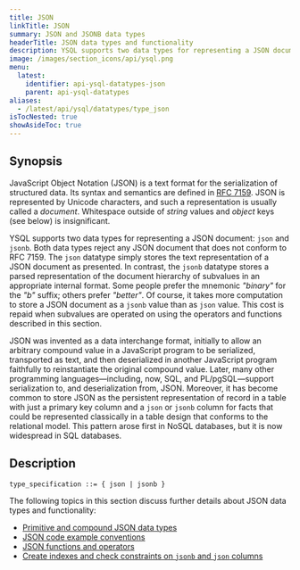 ```yaml
---
title: JSON
linkTitle: JSON
summary: JSON and JSONB data types
headerTitle: JSON data types and functionality
description: YSQL supports two data types for representing a JSON document in json and jsonb. Both data types reject any JSON document that does not conform to RFC 7159
image: /images/section_icons/api/ysql.png
menu:
  latest:
    identifier: api-ysql-datatypes-json
    parent: api-ysql-datatypes
aliases:
  - /latest/api/ysql/datatypes/type_json
isTocNested: true
showAsideToc: true
---
```


## Synopsis

JavaScript Object Notation (JSON) is a text format for the serialization of structured data. Its syntax and semantics are defined in [RFC 7159](https://tools.ietf.org/html/rfc7159). JSON is represented by Unicode characters, and such a representation is usually called a _document_. Whitespace outside of _string_ values and _object_ keys (see below) is insignificant.

YSQL supports two data types for representing a JSON document: `json` and `jsonb`. Both data types reject any JSON document that does not conform to RFC 7159. The `json` datatype simply stores the text representation of a JSON document as presented. In contrast, the `jsonb` datatype stores a parsed representation of the document hierarchy of subvalues in an appropriate internal format. Some people prefer the mnemonic _"binary"_ for the _"b"_ suffix; others prefer _"better"_. Of course, it takes more computation to store a JSON document as a `jsonb` value than as `json` value. This cost is repaid when subvalues are operated on using the operators and functions described in this section.

JSON was invented as a data interchange format, initially to allow an arbitrary compound value in a JavaScript program to be serialized, transported as text, and then deserialized in another JavaScript program faithfully to reinstantiate the original compound value. Later, many other programming languages—including, now, SQL, and PL/pgSQL—support serialization to, and deserialization from, JSON. Moreover, it has become common to store JSON as the persistent representation of record in a table with just a primary key column and a `json` or `jsonb` column for facts that could be represented classically in a table design that conforms to the relational model. This pattern arose first in NoSQL databases, but it is now widespread in SQL databases.

## Description

```
type_specification ::= { json | jsonb }
```

The following topics in this section discuss further details about JSON data types and functionality:

- [Primitive and compound JSON data types](../type_json/primitive-and-compound-data-types/)
- [JSON code example conventions](../type_json/functions-operators/code-example-conventions/)
- [JSON functions and operators](../type_json/functions-operators/)
- [Create indexes and check constraints on `jsonb` and `json` columns](../type_json/create-indexes-check-constraints/)
